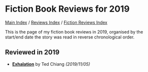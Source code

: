 # Fiction Book Reviews for 2019

[Main Index](../../../README.md) / [Reviews Index](../../README.md) / [Fiction Reviews Index](../README.md)

This is the page of my fiction book reviews in 2019, organised by the start/end date the story was read in reverse chronological order.

## Reviewed in 2019
- [**Exhalation**](20191105-Exhalation.md) by Ted Chiang *(2019/11/05)*
